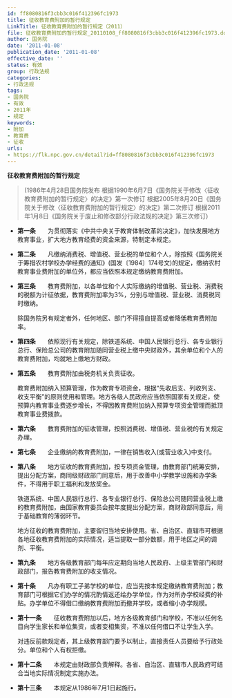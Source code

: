 ```yaml
---
id: ff8080816f3cbb3c016f412396fc1973
title: 征收教育费附加的暂行规定
LinkTitle: 征收教育费附加的暂行规定（2011）
file: 征收教育费附加的暂行规定_20110108_ff8080816f3cbb3c016f412396fc1973.docx
author: 国务院
date: '2011-01-08'
publication_date: '2011-01-08'
effective_date: ''
status: 有效
group: 行政法规
categories:
- 行政法规
tags:
- 国务院
- 有效
- 2011年
- 规定
keywords:
- 附加
- 教育费
- 征收
urls:
- https://flk.npc.gov.cn/detail?id=ff8080816f3cbb3c016f412396fc1973
---
```


**征收教育费附加的暂行规定**

> (1986年4月28日国务院发布 根据1990年6月7日《国务院关于修改〈征收教育费附加的暂行规定〉的决定》第一次修订 根据2005年8月20日《国务院关于修改〈征收教育费附加的暂行规定〉的决定》第二次修订 根据2011年1月8日《国务院关于废止和修改部分行政法规的决定》第三次修订)

- **第一条**　　为贯彻落实《中共中央关于教育体制改革的决定》，加快发展地方教育事业，扩大地方教育经费的资金来源，特制定本规定。

- **第二条**　　凡缴纳消费税、增值税、营业税的单位和个人，除按照《国务院关于筹措农村学校办学经费的通知》(国发〔1984〕174号文)的规定，缴纳农村教育事业费附加的单位外，都应当依照本规定缴纳教育费附加。

- **第三条**　　教育费附加，以各单位和个人实际缴纳的增值税、营业税、消费税的税额为计征依据，教育费附加率为3%，分别与增值税、营业税、消费税同时缴纳。

  除国务院另有规定者外，任何地区、部门不得擅自提高或者降低教育费附加率。

- **第四条**　　依照现行有关规定，除铁道系统、中国人民银行总行、各专业银行总行、保险总公司的教育附加随同营业税上缴中央财政外，其余单位和个人的教育费附加，均就地上缴地方财政。

- **第五条**　　教育费附加由税务机关负责征收。

  教育费附加纳入预算管理，作为教育专项资金，根据“先收后支、列收列支、收支平衡”的原则使用和管理。地方各级人民政府应当依照国家有关规定，使预算内教育事业费逐步增长，不得因教育费附加纳入预算专项资金管理而抵顶教育事业费拨款。

- **第六条**　　教育费附加的征收管理，按照消费税、增值税、营业税的有关规定办理。

- **第七条**　　企业缴纳的教育费附加，一律在销售收入(或营业收入)中支付。

- **第八条**　　地方征收的教育费附加，按专项资金管理，由教育部门统筹安排，提出分配方案，商同级财政部门同意后，用于改善中小学教学设施和办学条件，不得用于职工福利和发放奖金。

  铁道系统、中国人民银行总行、各专业银行总行、保险总公司随同营业税上缴的教育费附加，由国家教育委员会按年度提出分配方案，商财政部同意后，用于基础教育的薄弱环节。

  地方征收的教育费附加，主要留归当地安排使用。省、自治区、直辖市可根据各地征收教育费附加的实际情况，适当提取一部分数额，用于地区之间的调剂、平衡。

- **第九条**　　地方各级教育部门每年应定期向当地人民政府、上级主管部门和财政部门，报告教育费附加的收支情况。

- **第十条**　　凡办有职工子弟学校的单位，应当先按本规定缴纳教育费附加；教育部门可根据它们办学的情况酌情返还给办学单位，作为对所办学校经费的补贴。办学单位不得借口缴纳教育费附加而撤并学校，或者缩小办学规模。

- **第十一条**　　征收教育费附加以后，地方各级教育部门和学校，不准以任何名目向学生家长和单位集资，或者变相集资，不准以任何借口不让学生入学。

  对违反前款规定者，其上级教育部门要予以制止，直接责任人员要给予行政处分。单位和个人有权拒缴。

- **第十二条**　　本规定由财政部负责解释。各省、自治区、直辖市人民政府可结合当地实际情况制定实施办法。

- **第十三条**　　本规定从1986年7月1日起施行。
